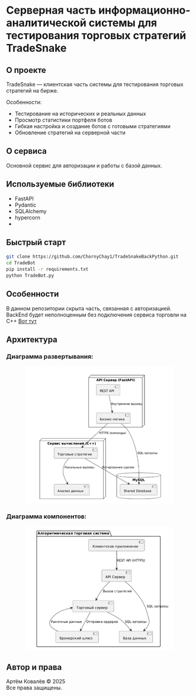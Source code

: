 # Серверная часть информационно-аналитической системы для тестирования торговых стратегий TradeSnake


## О проекте

TradeSnake — клиентская часть системы для тестирования торговых стратегий на бирже.

Особенности:
- Тестирование на исторических и реальных данных
- Просмотр статистики портфеля ботов
- Гибкая настройка и создание ботов с готовыми стратегиями
- Обновление стратегий на серверной части
## О сервиса
 Основной сервис для авторизации и работы с базой данных.

## Используемые библиотеки

- FastAPI  
- Pydantic  
- SQLAlchemy  
- hypercorn
- 
## Быстрый старт

```bash
git clone https://github.com/ChornyChay1/TradeSnakeBackPython.git
cd TradeBot
pip install -r requirements.txt
python TradeBot.py
```

## Особенности
В данном репозитории скрыта часть, связанная с авторизацией.
BackEnd будет неполноценным без подключения сервиса торговли на С++ [Вот тут](https://github.com/ChornyChay1/TradeSnakeBackendC) 

## Архитектура
### Диаграмма развертывания:
<p align="center">
  <img src="./TradeBot/presentation/deployment_diagram.png" width="400" alt="Диаграмма развертывания" />
</p>

### Диаграмма компонентов:
<p align="center">
  <img src="./TradeBot/presentation/component_diagram.png" width="400" alt="Диаграмма компонентов" />
</p>
  
## Автор и права

Артём Ковалёв © 2025  
Все права защищены.
